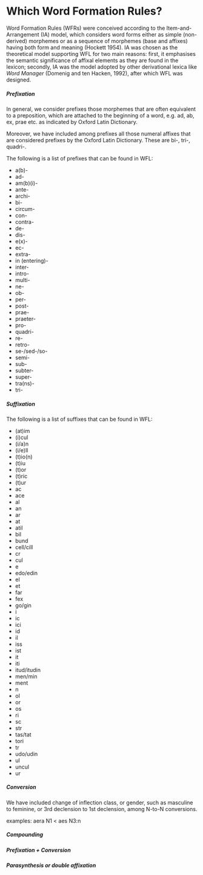 # Which Word Formation Rules?

Word Formation Rules \(WFRs\) were conceived according to the Item-and-Arrangement \(IA\) model, which considers word forms either as simple \(non-derived\) morphemes or as a sequence of morphemes \(base and affixes\) having both form and meaning \(Hockett 1954\). IA was chosen as the theoretical model supporting WFL for two main reasons: first, it emphasises the semantic significance of affixal elements as they are found in the lexicon; secondly, IA was the model adopted by other derivational lexica like _Word Manager_ \(Domenig and ten Hacken, 1992\), after which WFL was designed.

##### Prefixation

In general, we consider prefixes those morphemes that are often equivalent to a preposition, which are attached to the beginning of a word, e.g. ad, ab, ex, prae etc. as indicated by Oxford Latin Dictionary.

Moreover, we have included among prefixes all those numeral affixes that are considered prefixes by the Oxford Latin Dictionary. These are bi-, tri-, quadri-.

The following is a list of prefixes that can be found in WFL:

* a\(b\)-
* ad-
* am\(b\)\(i\)-
* ante-
* archi-
* bi-
* circum-
* con-
* contra-
* de-
* dis-
* e\(x\)-
* ec-
* extra-
* in \(entering\)-
* inter-
* intro-
* multi-
* ne-
* ob-
* per-
* post-
* prae-
* praeter-
* pro-
* quadri-
* re-
* retro-
* se-/sed-/so-
* semi-
* sub-
* subter-
* super-
* tra\(ns\)-
* tri-

##### Suffixation

The following is a list of suffixes that can be found in WFL:

* \(at\)im
* \(i\)cul
* \(i/a\)n
* \(i/e\)ll
* \(t\)io\(n\)
* \(t\)iu
* \(t\)or
* \(t\)ric
* \(t\)ur
* ac
* ace
* al
* an
* ar
* at
* atil
* bil
* bund
* cell/cill
* cr
* cul
* e
* edo/edin
* el
* et
* far
* fex
* go/gin
* i
* ic
* ici
* id
* il
* iss
* ist
* it
* iti
* itud/itudin
* men/min
* ment
* n
* ol
* or
* os
* ri
* sc
* str
* tas/tat
* tori
* tr
* udo/udin
* ul
* uncul
* ur

##### Conversion

We have included change of inflection class, or gender, such as masculine to feminine, or 3rd declension to 1st declension, among N-to-N conversions.

examples: aera N1 &lt; aes N3:n

##### Compounding

##### 

##### Prefixation + Conversion

##### Parasynthesis or double affixation



